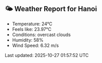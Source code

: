 <!-- WEATHER-START -->
## 🌤 Weather Report for Hanoi

- Temperature: 24°C
- Feels like: 23.97°C
- Conditions: overcast clouds
- Humidity: 58%
- Wind Speed: 6.32 m/s

Last updated: 2025-10-27 01:57:52 UTC
<!-- WEATHER-END -->
